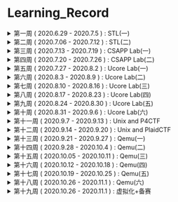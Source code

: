 # Learning_Record

<details>
<summary>第一周  ( 2020.6.29 - 2020.7.5 )  :  STL(一)</summary>


- 弄完STL vector
- 补C++
- 南大计算机基础

</details>

<details>
<summary>第二周  ( 2020.7.06 - 2020.7.12 )  :  STL(二)</summary>


- 弄完STL list tree
- csapp 看到 2.3.2

</details>

<details>
<summary>第三周  ( 2020.7.13 - 2020.7.19 )  :  CSAPP Lab(一)</summary>


- Data Lab
- Bomb Lab
- Attack Lab
- Cache Lab

</details>

<details>
<summary>第四周  ( 2020.7.20 - 2020.7.26 )  :  CSAPP Lab(二)</summary>


- Malloc Lab
- Shell Lab

</details>

<details>
<summary>第五周  ( 2020.7.27 - 2020.8.2 )  :  Ucore Lab(一)</summary>

- 看完csapp
- Ucore Lab1

</details>

<details>
<summary>第六周  ( 2020.8.3 - 2020.8.9 )  :  Ucore Lab(二)</summary>


- Ucore Lab2-6
- Ucore 扩展做到 Lab1

</details>

<details>
<summary>第七周  ( 2020.8.10 - 2020.8.16 )  :  Ucore Lab(三)</summary>


- Ucore Lab7
- Ucore 扩展做到 Lab5

</details>

<details>
<summary>第八周  ( 2020.8.17 - 2020.8.23 )  :  Ucore Lab(四)</summary>


- Ucore Lab8
- Ucore 扩展做到 Lab7
- 整理6个关于整数/浮点数的CVE漏洞

</details>

<details>
<summary>第九周  ( 2020.8.24 - 2020.8.30 )  :  Ucore Lab(五)</summary>


- Ucore Lab 8 扩展
- 复现DirtyCow
- Makefile
- Google CTF sprint

</details>

<details>
<summary>第十周  ( 2020.8.31 - 2020.9.6 )  :  Ucore Lab(六)</summary>


- Ucore Lab 8 扩展
- 复现DirtyCow
- Makefile
- Google CTF sprint

</details>

<details>
<summary>第十一周  ( 2020.9.7 - 2020.9.13 )  :  Unix and P4CTF</summary>


- P4CTF KVM
- Unix 第一章

</details>

<details>
<summary>第十二周  ( 2020.9.14 - 2020.9.20 )  :  Unix and PlaidCTF</summary>


- PlaidCTF sandybox
- Unix 第四章

</details>

<details>
<summary>第十三周  ( 2020.9.21 - 2020.9.27 )  :  Qemu(一)</summary>


- Blizzard CTF
- Qemu 2.3
- ELF解析器

</details>

<details>
<summary>第十四周  ( 2020.9.28 - 2020.10.4 )  :  Qemu(二)</summary>


- Rdb调试器
- Qemu 2.5

</details>

<details>
<summary>第十五周  ( 2020.10.05 - 2020.10.11 )  :  Qemu(三)</summary>


- Qemu 3
- HITB CTF
- C语言实现面向对象
- 搭建漏洞复现环境

</details>

<details>
<summary>第十六周  ( 2020.10.12 - 2020.10.18 )  :  Qemu(四)</summary>


- day1: 搭建漏洞复现环境
- day2: 搭建漏洞复现环境
- day3: 复现CVE-2015-5156 写完 poc 和 exp
- day4: 复现CVE-2015-7504 分析完漏洞成因和执行流程
- day5: 复现CVE-2015-7504 写完 poc 由于涉及一个crc校验所以exp没有写出来
- day6: GACTF babyqemu
- day7: N1CTF Kemu 尝试做了一下  没做出来

</details>

<details>
<summary>第十七周  ( 2020.10.19 - 2020.10.25 )  :  Qemu(五)</summary>

- 2020.10.19  :  

  - [ ] N1CTF Kemu 没做完

- 2020.10.20：

  - [x] 2019 Qwb Qwct 这道题和之前的比起来就是多了一个对输入的数据会进行一些操作

    **漏洞模式1：当存储数据的buffer被填充满的时候，使用strlen得到的结果可能会是比理想值大的，因为其会把buffer后面的内容的长度也算进去**

    **漏洞模式2：以数组的size作为下标的时候，会导致读取或写入的时候，读取或写入到数组后面的区间**

- 2020.10.21：

  - [x] C++ prime 看了一下 以前没有注意到的章节
  - [x] 刷了两道LeetCode的简单题，一道是检验输入的字符是否是长按产生的利用双指针方法，一道是利用两个栈来替代队列使用的方法是一个栈用来主要存储数据另一个栈来辅助存储和汉诺塔比较类似

- 2020.10.22：

  - [x] Pwnable 3 道题，由于gdb环境崩了，所以就只做了3道，第一道start是个很简单的栈溢出然后往栈上写shellcode，第二道也是往栈上写shellocde使用orw，第三道有趣一些是一个计算器不过计算器对数据处理的不够细致在输入如"+666"这种数据的时候会导致越界读或写
  
- 2020.10.23：

  - [x] N1CTF Kemu  收尾，以前没遇见过的题目类型，修改了原有的qemu设备代码，而不是自己新添加的设备，而且还涉及到了一个附属设备的东西
  
- 2020.10.24:

  - [ ] ByteCtf 尝试做了qiao 和 gun，qiao涉及了ollvm混淆就没做出来，gun的洞在哪也没找到

- 2020.10.25：

  - [x] qemu看完i440fx初始化，准备加速看一下那本书，理一下虚拟机初始化的过程，然后仔细看看源码
  - [x] 在wh1te师傅的帮助下，解出qiao，完成byetctf签到，ORZ
  - [ ] 整理qiao和easyheap的漏洞模式，但是没看出哪里有洞，ORZ

</details>

<details>
<summary>第十八周  ( 2020.10.26 - 2020.11.1 )  :  Qemu(六)</summary>

- 2020.10.26  :
  - [x] qemu 书看到fw_cfg设备那里，又回头看了下前面关于QOM那里的内容，对于qemu中实现的面向对象脑中有一个大概的框架，关于主板初始化，书中主板初始化这章也涉及了很多后面的章节的内容，不过对于主板初始化来说主要就是这几个步骤，创建北桥、创建PCI根总线、创建根PCI总线上北桥部分、创建初始化相关的MemoryRegion、创建PIIX3设备，对于虚拟机初始化来说，主要是下面几个步骤，内存计算，CPU初始化，内存初始化，主板初始化，中断初始化
  - [x] 分析了一下主板初始化的源码，不过没有分析完，复习了一下QOM相关的代码
  - [x] 两道leetcode题，第一道是计算数组中比当前数字小的数字的个数(利用二叉树思想做的)，第二道是判断是不是平衡树，方法是用前序遍历，每一次遍历都计算一次深度，然后做差进行对比
- 2020.10.27：
  - [x] qemu 书看完fw_cfg设备，fw_cfg设备主要的作用是用来给虚拟机转递信息的，包括给bios传递之前初始化过的主板上的硬件当中的信息，并且也可以给虚拟系统传文件，也可以起到像是一个微型的vmtools的作用。seabios并没有深究，因为这个seabios设计到的是bios的代码，和虚拟化感觉有关系但是关系并不是特别大，所以略读了一下
  - [x] 安好了codeql，简单的学了一些ql语法，审了一下freetype
  - [x] 两道leetcode题，第一道是二叉树的前序遍历直接套模板就可以了，第二道是求二叉树的最大深度这道题也是利用前序遍历，然后根据depth = max(depth(root->left) + depth(root->right)) + 1这个公式可以计算出来，左右子树的深度，然后找最大的就可以了
- 2020.10.28：

  - [x] 两道leetcode题，第一道是检测是不是对称的二叉树，第二道是把二叉树对称转换一下
- 2020.10.29：

  - [x] 社团招新，省赛备赛
- 2020.10.30：
  
  - [x] 社团招新，省赛备赛
- 2020.10.31：
  - [x] 社团招新，省赛备赛
  
- 2020.11.1：
  - [x] 社团招新，省赛备赛

</details>

<details>
<summary>第十九周  ( 2020.10.26 - 2020.11.1 )  :  虚拟化+备赛</summary>

-   2020.11.2：
  
  - [x] linux下的反调试，linux下的反调试的原理是因为gdb它动调的原理是使用ptrace，所以我们在程序里如果加了一句只可以被一个进程追踪的话，那么被gdb加载动调的时候就会直接结束
  - [x] 脱linux下的upx壳，脱upx壳就是利用ida远程动调，然后再利用idc脚本把程序dump出来，然后再进行之后的静态分析或动调调试
  - [x] 利用上面的两个知识点出了道题，攒fuzz机
  
-   2020.11.3：
    
    - [x] 尝试使用ptrace把反调试加固一下，加固的方法就是子进程所有执行的函数全部都是我们改写的函数，也就相当于一个小型的虚拟机，子进程中执行的是伪指令，真正的指令是在父进程中进行解释的，(准备用这个知识点出一道题)
    - [x] 复习一下base64加解密的原理
    - [x] 两道leetcode题，第一道是二叉树的最近公共祖先，最近公共祖先的定义为：“对于有根树 T 的两个结点 p、q，最近公共祖先表示为一个结点 x，满足 x 是 p、q 的祖先且 x 的深度尽可能大（一个节点也可以是它自己的祖先）这道题的解决方法是通过递归对二叉树进行后序遍历，当遇到节点 pp 或 qq 时返回。从底至顶回溯，当节点 p,q 在节点 root 的异侧时，节点 root 即为最近公共祖先，则向上返回 root；第二道是从上到下打印二叉树 II，这道题是使用的别人的方法，首先现根据当前结点，计算出下一层一共有多少个结点，然后打印本层结点的时候，每打印完一次，就把当前层结点数量减一，当节点数量为0时则打印完毕，当前层打印完毕就开始打印下一层
    
-   2020.11.4：

    - [x] 比赛备赛

    - [x] 两道leetcode题，第一道是寻找二叉搜索树中的第k大结点，二叉搜索树定义：二叉搜索树，它或者是一棵空树，或者是具有下列性质的二叉树：若它的左子树不空，则左子树上所有结点的值均小于它的根结点的值；若它的右子树不空，则右子树上所有结点的值均大于它的根结点的值；它的左、右子树也分别为二叉搜索树。利用的方法是二叉搜索树的中序遍历(左中右)为一个递增的有序序列，反中序遍历(右中左)为递减的有序序列，我起初的想法是遍历树上的所有结点，然后把所有的值存起来，然后对所有的值排序，排序之后再求第k大的结点，中间步骤太多所以超时了；第二道是二叉搜索树的最近公共祖先，和昨天做的那道二叉树的最近公共祖先一样的解法

      

